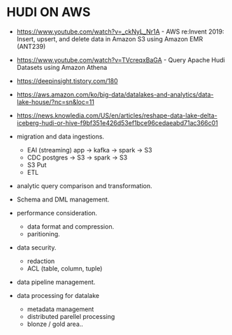 # HUDI ON AWS

* https://www.youtube.com/watch?v=_ckNyL_Nr1A - AWS re:Invent 2019: Insert, upsert, and delete data in Amazon S3 using Amazon EMR (ANT239)

* https://www.youtube.com/watch?v=TVcreqxBaGA - Query Apache Hudi Datasets using Amazon Athena
* https://deepinsight.tistory.com/180
* https://aws.amazon.com/ko/big-data/datalakes-and-analytics/data-lake-house/?nc=sn&loc=11
* https://news.knowledia.com/US/en/articles/reshape-data-lake-delta-iceberg-hudi-or-hive-f9bf351e426d53ef1bce96cedaeabd71ac366c01

- migration and data ingestions.
    - EAI (streaming)
      app -> kafka -> spark -> S3
    - CDC
      postgres -> S3 -> spark -> S3
    - S3 Put
    - ETL   
      
      
- analytic query comparison and transformation.
- Schema and DML management.
- performance consideration.
    - data format and compression.
    - paritioning. 
- data security.
    - redaction
    - ACL (table, column, tuple)
- data pipeline management.
- data processing for datalake
    - metadata management
    - distributed parellel processing
    - blonze / gold area..
